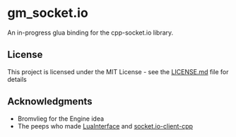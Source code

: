 # gm_socket.io

An in-progress glua binding for the cpp-socket.io library.

## License

This project is licensed under the MIT License - see the [LICENSE.md](LICENSE.md) file for details

## Acknowledgments

* Bromvlieg for the Engine idea
* The peeps who made [LuaInterface](https://github.com/glua/LuaInterface) and [socket.io-client-cpp](https://github.com/socketio/socket.io-client-cpp)
